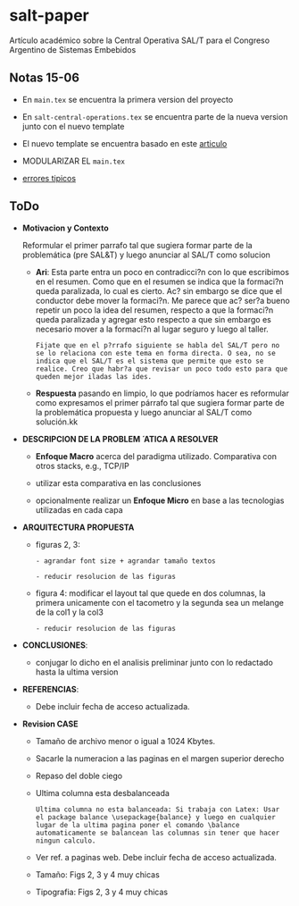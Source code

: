 # salt-paper
Artículo académico sobre la Central Operativa SAL/T para el Congreso Argentino de Sistemas Embebidos

## Notas 15-06

- En `main.tex` se encuentra la primera version del proyecto

- En `salt-central-operations.tex` se encuentra parte de la nueva version junto con el nuevo template

- El nuevo template se encuentra basado en este [articulo](https://github.com/hernancontigiani/ceia_paper_especializacion)

- MODULARIZAR EL `main.tex`

- [errores tipicos](http://www.sase.com.ar/case/cfp/errores-tipicos/)


## ToDo

- **Motivacion y Contexto**

    Reformular el primer parrafo tal que sugiera formar parte de la problemática (pre SAL&T) y luego anunciar al SAL/T como solucion


    - **Ari**: 
          Esta parte entra un poco en contradicci?n con lo que escribimos en el resumen. Como que en el resumen se indica que la formaci?n queda paralizada, lo cual es cierto. Ac? sin embargo se dice que el conductor debe mover la formaci?n. Me parece que ac? ser?a bueno repetir un poco la idea del resumen, respecto a que la formaci?n queda paralizada y agregar esto respecto a que sin embargo es necesario mover a la formaci?n al lugar seguro y luego al taller. 

          Fijate que en el p?rrafo siguiente se habla del SAL/T pero no se lo relaciona con este tema en forma directa. O sea, no se indica que el SAL/T es el sistema que permite que esto se realice. Creo que habr?a que revisar un poco todo esto para que queden mejor iladas las ides.

    - **Respuesta** pasando en limpio, lo que podríamos hacer es reformular como expresamos el primer párrafo tal que sugiera formar parte de la problemática propuesta y luego anunciar al SAL/T como solución.kk


- **DESCRIPCION DE LA PROBLEM  ́ ATICA A RESOLVER**

    * **Enfoque Macro** acerca del paradigma utilizado. Comparativa con otros stacks, e.g., TCP/IP

    * utilizar esta comparativa en las conclusiones 

    * opcionalmente realizar un **Enfoque Micro** en base a las tecnologias utilizadas en cada capa


- **ARQUITECTURA PROPUESTA**

    * figuras 2, 3: 

          - agrandar font size + agrandar tamaño textos

          - reducir resolucion de las figuras


    * figura 4: modificar el layout tal que quede en dos columnas, la primera unicamente con el tacometro y la segunda sea un melange de la col1 y la col3

          - reducir resolucion de las figuras


- **CONCLUSIONES**:  

    * conjugar lo dicho en el analisis preliminar junto con lo redactado hasta la ultima version

- **REFERENCIAS**: 

    * Debe incluir fecha de acceso actualizada.


- **Revision CASE**

    * Tamaño de archivo menor o igual a 1024 Kbytes.

    * Sacarle la numeracion a las paginas en el margen superior derecho

    * Repaso del doble ciego

    * Ultima columna esta desbalanceada
      
          Ultima columna no esta balanceada: Si trabaja con Latex: Usar el package balance \usepackage{balance} y luego en cualquier lugar de la ultima pagina poner el comando \balance
          automaticamente se balancean las columnas sin tener que hacer ningun calculo.
          
    * Ver ref. a paginas web. Debe incluir fecha de acceso actualizada.

    * Tamaño: Figs 2, 3 y 4 muy chicas

    * Tipografia: Figs 2, 3 y 4 muy chicas



























